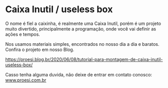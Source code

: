 # Caixa Inutil / useless box

O nome é fiel a caixinha, é realmente uma Caixa Inutil, porém é um projeto muito divertido, principalmente a programação, onde você vai definir as ações e tempos.

Nos usamos materiais simples, encontrados no nosso dia a dia e baratos.
Confira o projeto em nosso Blog.

https://proesi.blog.br/2020/06/08/tutorial-para-montagem-de-caixa-inutil-useless-box/

Casso tenha alguma duvida, não deixe de entrar em contato conosco:
<a href="www.proesi.com.br" target="_blank">www.proesi.com.br</a>
